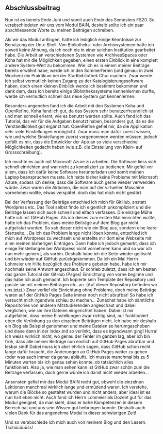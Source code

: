 Abschlussbeitrag 
---

Nun ist es bereits Ende Juni und somit auch Ende des Semesters FS20. So verabschiedeten wir uns  vom Modul BAIN, deshalb sollte ich ein paar abschliessende Worte zu meinen Beiträgen schreiben. 

Als wir das Modul anfingen, hatte ich lediglich einige Kenntnisse zur Benutzung der Unix-Shell. Von Bibliotheks- oder Archivsystemen hatte ich soweit keine Ahnung, da ich noch nie in einer solchen Institution gearbeitet habe. Die Arbeit an verschiedenen Systemen wie ArchivesSpaces oder Koha hat mir die Möglichkeit gegeben, einen ersten Einblick in eine komplett andere System-Welt zu bekommen. Wie ich es in einem meiner Beiträge bereits erwähnt habe, werde ich in den Sommerferien (und genau: in zwei Wochen) ein Praktikum bei der Stadtbibliothek Chur machen. Zwar werde ich selbst vermutlich keinen Zugang zu der Katalogisierungssoftware haben, doch einen kleinen Einblick werde ich bestimmt bekommen und dank dem, dass ich bereits einige Bibliothekssysteme kennenlernen durfte, werde ich vermutlich schnell das neue System gut kennenlernen. 

Besonders angenehm fand ich die Arbeit mit den Systemen Koha und OpenRefine. Koha fand ich gut, da das System sehr benutzerfreundlich ist und man schnell erlernt, wie es benutzt werden sollte. Auch fand ich das Tutorial, das wir für die Aufgaben benutzt haben, besonders gut, da es die Verständlichkeit gut ergänzt hat. OpenRefine gefiel mir, da die Applikation sehr viele Einstellungen ermöglicht. Zwar muss man dafür zuerst wissen, wie und welche Einstellungen zuerst vorgenommen werden müssen, jedoch gefällt es mir, dass die Entwickler der App an so viele verschiedne Möglichkeiten gedacht haben (wie z.B. die Einstellung von Klein- auf Grossschreibung). 

Ich mochte es auch mit Microsoft Azure zu arbeiten. Die Software liess sich schnell einrichten und war nicht zu kompliziert zu bedienen. Mir gefiel vor allem, dass ich dafür keine Software herunterladen und somit meinen Laptop beanspruchen musste. Ich hatte bisher keine Probleme mit Microsoft Azure, sodass ich denke, dass die Software auch gerne wieder verwenden würde. Zwar waren die Aktionen, die man auf der virtuellen Maschine vornehmen wollte, etwas verspätet, doch das hat mich nicht gestört. 

Bei der Verfassung der Beiträge entschied ich mich für GitHub, anstatt Wordpress etc. Das Tool selbst finde ich eigentlich unkompliziert und die Beiträge lassen sich auch schnell und eifach verfassen. Die einzige Mühe hatte ich mit GitHub Pages. Als ich dieses zum ersten Mal einrichten wollte, hatte ich das Problem, dass meine Beiträge auf dem Blog gar nicht aufgelistet wurden. So sah dieser nicht wie ein Blog aus, sondern eine leere Startseite... Da ich das Problem lange nicht lösen konnte, entschied ich mich auf Wordpress zu wechseln und erstellte mir dort eine Webseite mit allen meinen bisherigen Einträgen. Dann habe ich jedoch gemerkt, dass ich einige Einstellungen bei Wordpress nicht vornehmen kann und so war ich nun mehr genervt, als vorhin. Deshalb habe ich die Seite wieder gelöscht und bin wieder auf GitHub zurückgekommen. Da ich ein Mal Herrn Lohmeier um Hilfe bezüglich des Problems gebeten habe, habe ich mir nochmals seine Antwort angeschaut. Er schrieb zuletzt, dass ich am besten das ganze Tutorial der GitHub (Pages) Einrichtung von vorne beginne und das habe ich auch gemacht. Ich kopierte sein Template der Repository und passte sie mit meinen Beiträgen etc. an. (Auf dieser Repository befinden wir uns jetzt.) Zwar verlief die Einrichtung ohne Probleme, doch meine Beiträge waren auf der GitHub Pages Seite immer noch nicht abrufbar! So habe ich versucht mich irgendwie schlau zu machen... 
Zunächst habe ich sämtliche Repositories von anderen Mitstudierenden angeschaut und dabei verglichen, wie sie ihre Dateien eingerichtet haben. Dabei ist mir aufgefallen, dass meine Einstellungen zwar richtig sind, nur funktioniert eben die Verlinkung zu den einzelnen Beiträgen nicht. Ich habe mir deshalb ein Blog als Beispiel genommen und meine Dateien so herumgeschoben und diese dann in der index.md so verlinkt, dass es irgendwann ging! Hurra! Ich weiss wirklich nicht, wo genau der Fehler im ganzen lag, aber ich bin froh, dass alle meiner Beiträge nun endlich auf GitHub Pages abrufbar und lesbar sind! 
Dabei muss ich aber ehrlich sagen, dass GitHub schon recht lange dafür braucht, die Änderungen an GitHub Pages weiter zu geben (oder was auch immer da genau abläuft). Ich musste manchmal bis zu 5 Minuten warten bis ich genau sehen konnte, ob tatsächlich alles funktioniert.
Also ja, wie man sehen kann ist GitHub zwar schön zum die Beiträge verfassen, doch gerne würde ich damit nicht wieder arbeiten... 

Ansonsten gefiel mir das Modul BAIN recht gut, obwohl die einzelnen Lektionen manchmal wirklich lange und ermüdend waren. Ich verstehe, warum die Blöcke so gestaltet wurden und nicht anders, aber ideal ist es nun halt eben nicht. Auch fand ich Herrn Lohmeier als Dozent gut für das Modul geeignet, da man sieht, dass er hohe Kompetenzen in diesem Bereich hat und uns sein Wissen gut beibringen konnte. Deshalb auch vielen Dank  für das angenehme Modul in dieser schwierigen Zeit!

Und so verabschiede ich mich auch von meinem Blog und den Lesern. Tschüüüüüss! 
